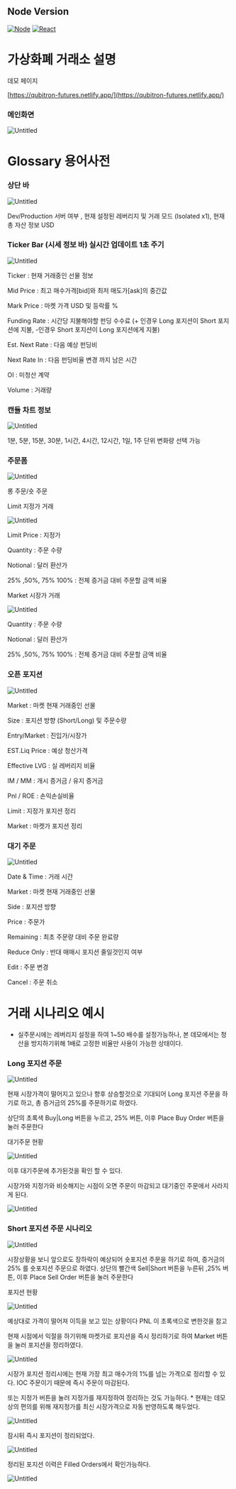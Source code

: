 ## Node Version
[![Node](https://img.shields.io/badge/-Node.js%2014%20LTS-808080?logo=node.js&colorA=404040&logoColor=66cc33)]()
[![React](https://img.shields.io/badge/-ReactJs-61DAFB?logo=react&logoColor=white&style=for-the-badge)]()
# 가상화폐 거래소 설명

데모 페이지 

[https://qubitron-futures.netlify.app/](https://qubitron-futures.netlify.app/)

### 메인화면

![Untitled](images/Untitled.png)

# Glossary 용어사전

### 상단 바

![Untitled](images/Untitled%201.png)

Dev/Production 서버 여부 , 현재 설정된 레버리지 및 거래 모드 (Isolated x1), 현재 총 자산 정보 USD

### Ticker Bar (시세 정보 바) 실시간 업데이트 1초 주기

![Untitled](images/Untitled%202.png)

Ticker : 현재 거래중인 선물 정보

Mid Price : 최고 매수가격[bid]와 최저 매도가[ask]의 중간값

Mark Price : 마켓 가격 USD 및 등락률 %

Funding Rate : 시간당 지불해야할 펀딩 수수료 (+ 인경우 Long 포지션이 Short 포지션에 지불, -인경우 Short 포지션이 Long 포지션에게 지불)

Est. Next Rate : 다음 예상 펀딩비

Next Rate In : 다음 펀딩비율 변경 까지 남은 시간

OI : 미청산 계약

Volume : 거래량

### 캔들 차트 정보

![Untitled](images/Untitled%203.png)

1분, 5분, 15분, 30분, 1시간, 4시간, 12시간, 1일, 1주 단위 변화량 선택 가능

### 주문폼

![Untitled](images/Untitled%204.png)

롱 주문/숏 주문

Limit 지정가 거래

![Untitled](images/Untitled%205.png)

Limit Price : 지정가 

Quantity : 주문 수량

Notional : 달러 환산가

25% ,50%, 75% 100% : 전체 증거금 대비 주문할 금액 비율

Market 시장가 거래

![Untitled](images/Untitled%206.png)

Quantity : 주문 수량

Notional : 달러 환산가

25% ,50%, 75% 100% : 전체 증거금 대비 주문할 금액 비율

### 오픈 포지션

![Untitled](images/Untitled%207.png)

Market : 마켓 현재 거래중인 선물

Size : 포지션 방향 (Short/Long) 및 주문수량

Entry/Market : 진입가/시장가

EST.Liq Price : 예상 청산가격

Effective LVG : 실 레버리지 비율

IM / MM : 개시 증거금 / 유지 증거금

Pnl / ROE : 손익손실비율

Limit : 지정가 포지션 정리

Market : 마켓가 포지션 정리

### 대기 주문

![Untitled](images/Untitled%208.png)

Date & Time : 거래 시간

Market : 마켓 현재 거래중인 선물

Side : 포지션 방향 

Price : 주문가

Remaining : 최초 주문량 대비 주문 완료량

Reduce Only : 반대 매매시 포지션 줄일것인지 여부

Edit : 주문 변경

Cancel : 주문 취소

# 거래 시나리오 예시

* 실주문시에는 레버리지 설정을 하여 1~50 배수를 설정가능하나, 본 데모에서는 청산을 방지하기위해 1배로 고정한 비율만 사용이 가능한 상태이다.

### Long 포지션 주문

![Untitled](images/Untitled%209.png)

현재 시장가격이 떨어지고 있으나 향후 상승할것으로 기대되어 Long 포지션 주문을 하기로 하고, 총 증거금의 25%를 주문하기로 하였다. 

상단의 초록색 Buy|Long  버튼을 누르고, 25% 버튼, 이후 Place Buy Order 버튼을 눌러 주문한다

대기주문 현황

![Untitled](images/Untitled%2010.png)

이후 대기주문에 추가된것을 확인 할 수 있다.

시장가와 지정가와 비슷해지는 시점이 오면 주문이 마감되고 대기중인 주문에서 사라지게 된다.

![Untitled](images/Untitled%2011.png)

### Short 포지션 주문 시나리오

![Untitled](images/Untitled%2012.png)

시장상황을 보니 앞으로도 장하락이 예상되어 숏포지션 주문을 하기로 하여, 증거금의 25% 를 숏포지션 주문으로 하였다. 상단의 빨간색 Sell|Short 버튼을 누른뒤 ,25% 버튼, 이후 Place Sell Order 버튼을 눌러 주문한다

포지션 현황

![Untitled](images/Untitled%2013.png)

예상대로 가격이 떨어져 이득을 보고 있는 상황이다 PNL 이 초록색으로 변한것을 참고

현재 시점에서 익절을 하기위해 마켓가로 포지션을 즉시 정리하기로 하여 Market 버튼을 눌러 포지션을 정리하였다. 

![Untitled](images/Untitled%2014.png)

시장가 포지션 정리시에는 현재 가장 최고 매수가의 1%를 넘는 가격으로 정리할 수 있다. IOC 주문이기 때문에 즉시 주문이 마감된다.

또는 지정가 버튼을 눌러 지정가를 재지정하여 정리하는 것도 가능하다. * 현재는 데모상의 편의를 위해 재지정가를 최신 시장가격으로 자동 반영하도록 해두었다. 

![Untitled](images/Untitled%2015.png)

잠시뒤 즉시 포지션이 정리되었다.

![Untitled](images/Untitled%2016.png)

정리된 포지션 이력은 Filled Orders에서 확인가능하다.

![Untitled](images/Untitled%2017.png)

